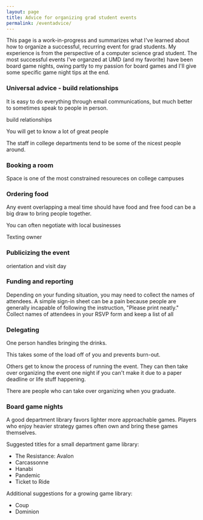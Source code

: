 ```yaml
---
layout: page
title: Advice for organizing grad student events
permalink: /eventadvice/
---
```



This page is a work-in-progress and summarizes what I've learned about how to organize a successful, recurring event for grad students. My experience is from the perspective of a computer science grad student. The most successful events I've organzed at UMD (and my favorite) have been board game nights, owing partly to my passion for board games and I'll give some specific game night tips at the end.


<h3>Universal advice - build relationships</h3>
It is easy to do everything through email communications, but much better to sometimes speak to people in person.

build relationships

You will get to know a lot of great people

The staff in college departments tend to be some of the nicest people around.


<h3>Booking a room</h3>

<p>
	Space is one of the most constrained resoureces on college campuses


</p>




<h3>Ordering food</h3>

<p>
	Any event overlapping a meal time should have food and free food can be a big draw to bring people together.

You can often negotiate with local businesses

Texting owner
</p>



<h3>Publicizing the event</h3>

<p>

orientation and visit day
</p>



<h3>Funding and reporting</h3>

<p>


Depending on your funding situation, you may need to collect the names of attendees. A simple sign-in sheet can be a pain because people are generally incapable of following the instruction, "Please print neatly."
Collect names of attendees in your RSVP form and keep a list of all
</p>




<h3>Delegating</h3>

<p>

One person handles bringing the drinks.

This takes some of the load off of you and prevents burn-out.

Others get to know the process of running the event. They can then take over organizing the event one night if you can't make it due to a paper deadline or life stuff happening. 

There are people who can take over organizing when you graduate. 
</p>


<h3>Board game nights</h3>

<p>

</p>

<p>
	A good department library favors lighter more approachable games. Players who enjoy heavier strategy games often own and bring these games themselves.
</p>

Suggested titles for a small department game library:
<ul>
	<li>The Resistance: Avalon</li>
	<li>Carcassonne</li>
	<li>Hanabi</li>
	<li>Pandemic</li>
	<li>Ticket to Ride</li>
</ul>

Additional suggestions for a growing game library:
<ul>
	<li>Coup</li>
	<li>Dominion</li>
</ul>